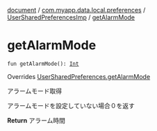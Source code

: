 [document](../../index.md) / [com.myapp.data.local.preferences](../index.md) / [UserSharedPreferencesImp](index.md) / [getAlarmMode](./get-alarm-mode.md)

# getAlarmMode

`fun getAlarmMode(): `[`Int`](https://kotlinlang.org/api/latest/jvm/stdlib/kotlin/-int/index.html)

Overrides [UserSharedPreferences.getAlarmMode](../-user-shared-preferences/get-alarm-mode.md)

アラームモード取得

アラームモードを設定していない場合０を返す

**Return**
アラーム時間


